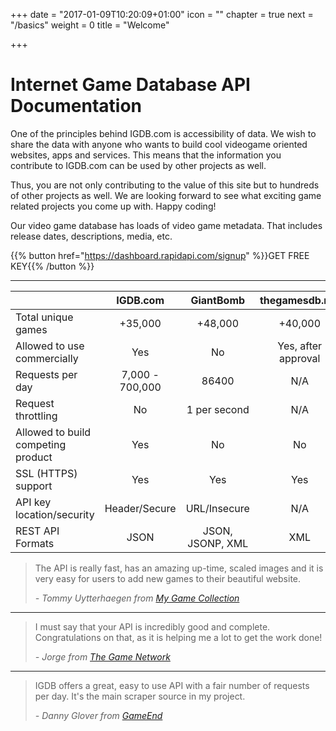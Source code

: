 +++
date = "2017-01-09T10:20:09+01:00"
icon = "<b class='fa fa-hand-peace-o'></b>"
chapter = true
next = "/basics"
weight = 0
title = "Welcome"

+++

# Internet Game Database API Documentation

One of the principles behind IGDB.com is accessibility of data. We wish to share the data with anyone who wants to build cool videogame oriented websites, apps and services. This means that the information you contribute to IGDB.com can be used by other projects as well.

Thus, you are not only contributing to the value of this site but to hundreds of other projects as well. We are looking forward to see what exciting game related projects you come up with. Happy coding!

Our video game database has loads of video game metadata. That includes release dates, descriptions, media, etc.

{{% button href="https://dashboard.rapidapi.com/signup" %}}GET FREE KEY{{% /button %}}

---

|                                    | IGDB.com        | GiantBomb        | thegamesdb.net      | MobyGames&nbsp;(alpha)     |
| ---------------------------------- |:---------------:|:----------------:|:-------------------:|:--------------------------:|
| Total unique games                 | +35,000         | +48,000          | +40,000             | +40,000                    |
| Allowed to use commercially        | Yes             | No               | Yes, after approval | N/A                        |
| Requests per day                   | 7,000 - 700,000 | 86400            | N/A                 | 8640                       |
| Request throttling                 | No              | 1 per second     | N/A                 | 1 per second, 360 per hour |
| Allowed to build competing product | Yes             | No               | No                  | N/A                        |
| SSL (HTTPS) support                | Yes             | Yes              | Yes                 | Yes                        |
| API key location/security          | Header/Secure   | URL/Insecure     | N/A                 | URL/Insecure               |
| REST API Formats                   | JSON            | JSON, JSONP, XML | XML                 | JSON                       |

> The API is really fast, has an amazing up-time, scaled images and it is very easy for users to add new games to their beautiful website.
> 
> _- Tommy Uytterhaegen from [My Game Collection](http://igdb.com/r/api-mgc)_

---

> I must say that your API is incredibly good and complete. Congratulations on that, as it is helping me a lot to get the work done!
> 
> _- Jorge from [The Game Network](http://thegamenetworkapp.com/)_

---

> IGDB offers a great, easy to use API with a fair number of requests per day. It's the main scraper source in my project.
>
> _- Danny Glover from [GameEnd](http://gameend.net)_
